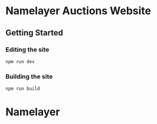 # Namelayer Auctions Website

<!-- [![Netlify Status](https://api.netlify.com/api/v1/badges/f316eeff-98e6-4e78-9574-6b2d21fda4d8/deploy-status)](https://app.netlify.com/sites/caseykennedy/deploys) -->

## Getting Started

### Editing the site

```
npm run dev
```

### Building the site

```
npm run build
```
# Namelayer
